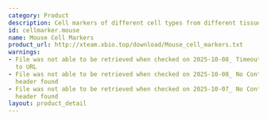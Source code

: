 ```yaml
---
category: Product
description: Cell markers of different cell types from different tissues in mouse
id: cellmarker.mouse
name: Mouse Cell Markers
product_url: http://xteam.xbio.top/download/Mouse_cell_markers.txt
warnings:
- File was not able to be retrieved when checked on 2025-10-08_ Timeout connecting
  to URL
- File was not able to be retrieved when checked on 2025-10-08_ No Content-Length
  header found
- File was not able to be retrieved when checked on 2025-10-07_ No Content-Length
  header found
layout: product_detail
---
```

